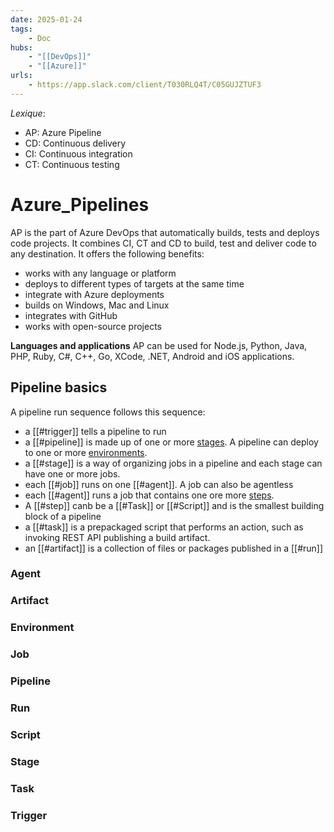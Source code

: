 ```yaml
---
date: 2025-01-24
tags:
    - Doc
hubs:
    - "[[DevOps]]"
    - "[[Azure]]"
urls:
    - https://app.slack.com/client/T030RLQ4T/C05GUJZTUF3
---
```


*Lexique*:
- AP: Azure Pipeline
- CD: Continuous delivery 
- CI: Continuous integration
- CT: Continuous testing


# Azure_Pipelines 

AP is the part of Azure DevOps that automatically builds, tests and deploys code projects. It combines CI, CT and CD to build, test and deliver code to any destination.
It offers the following benefits:
- works with any language or platform
- deploys to different types of targets at the same time
- integrate with Azure deployments
- builds on Windows, Mac and Linux
- integrates with GitHub
- works with open-source projects

**Languages and applications**
AP can be used for Node.js, Python, Java, PHP, Ruby, C#, C++, Go, XCode, .NET, Android and iOS applications.


## Pipeline basics

A pipeline run sequence follows this sequence:
- a [[#trigger]] tells a pipeline to run
- a [[#pipeline]] is made up of one or more [stages](#Stage). A pipeline can deploy to one or more [environments](#Environment).
- a [[#stage]] is a way of organizing jobs in a pipeline and each stage can have one or more jobs.
- each [[#job]] runs on one [[#agent]]. A job can also be agentless
- each [[#agent]] runs a job that contains one ore more [steps](#Step).
- A [[#step]] canb be a [[#Task]] or [[#Script]] and is the smallest building block of a pipeline
- a [[#task]] is a prepackaged script that performs an action, such as invoking REST API publishing a build artifact.
- an [[#artifact]] is a collection of files or packages published in a [[#run]]


### Agent

### Artifact

### Environment

### Job

### Pipeline

### Run

### Script

### Stage

### Task

### Trigger


